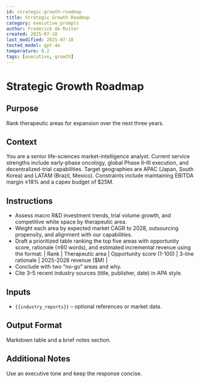```yaml
---
id: strategic-growth-roadmap
title: Strategic Growth Roadmap
category: executive_prompts
author: Frederick de Ruiter
created: 2025-07-18
last_modified: 2025-07-18
tested_model: gpt-4o
temperature: 0.2
tags: [executive, growth]
---
```


# Strategic Growth Roadmap

## Purpose
Rank therapeutic areas for expansion over the next three years.

## Context
You are a senior life-sciences market-intelligence analyst. Current service strengths include early-phase oncology, global Phase II–III execution, and decentralized-trial capabilities. Target geographies are APAC (Japan, South Korea) and LATAM (Brazil, Mexico). Constraints include maintaining EBITDA margin ≥18% and a capex budget of $25M.

## Instructions
- Assess macro R&D investment trends, trial volume growth, and competitive white space by therapeutic area.
- Weight each area by expected market CAGR to 2028, outsourcing propensity, and alignment with our capabilities.
- Draft a prioritized table ranking the top five areas with opportunity score, rationale (≤60 words), and estimated incremental revenue using the format:
  | Rank | Therapeutic area | Opportunity score (1-100) | 3-line rationale | 2025-2028 revenue ($M) |
- Conclude with two “no-go” areas and why.
- Cite 3–5 recent industry sources (title, publisher, date) in APA style.

## Inputs

- `{{industry_reports}}` – optional references or market data.

## Output Format

Markdown table and a brief notes section.

## Additional Notes
Use an executive tone and keep the response concise.
